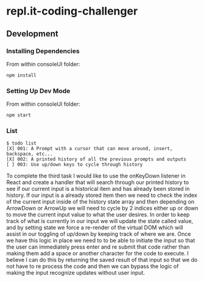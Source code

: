 # repl.it-coding-challenger

## Development

### Installing Dependencies

From within consoleUI folder:

```sh
npm install
```


### Setting Up Dev Mode

From within consoleUI folder:

```sh
npm start
```


### List
```
$ todo list
[X] 001: A Prompt with a cursor that can move around, insert, backspace, etc...
[X] 002: A printed history of all the previous prompts and outputs
[ ] 003: Use up/down keys to cycle through history

```

To complete the third task I would like to use the onKeyDown listener in React and
create a handler that will search through our printed history to see if our current input
is a historical item and has already been stored in history. If our input is a already
stored item then we need to check the index of the current input inside of the history state array
and then depending on ArrowDown or ArrowUp we will need to cycle by 2 indices either up or down to
move the current input value to what the user desires. In order to keep track of what is currently in our
input we will update the state called value, and by setting state we force a re-render of the virtual DOM which
will assist in our toggling of up/down by keeping track of where we are. Once we have this logic in place we
need to to be able to initiate the input so that the user can immediately press enter and re submit that code
rather than making them add a space or another character for the code to execute. I believe I can do this by returning
the saved result of that input so that we do not have to re process the code and then we can bypass the logic of
making the input recognize updates without user input. 

